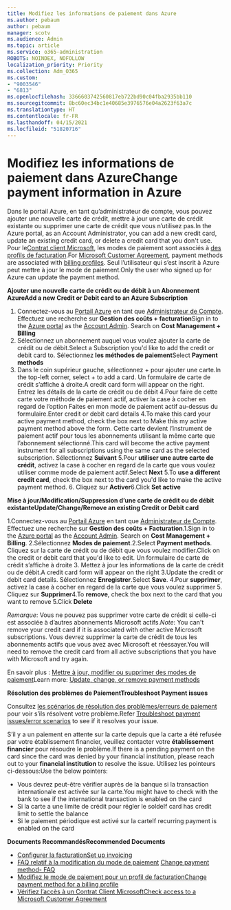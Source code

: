 ```yaml
---
title: Modifiez les informations de paiement dans Azure
ms.author: pebaum
author: pebaum
manager: scotv
ms.audience: Admin
ms.topic: article
ms.service: o365-administration
ROBOTS: NOINDEX, NOFOLLOW
localization_priority: Priority
ms.collection: Adm_O365
ms.custom:
- "9003546"
- "6813"
ms.openlocfilehash: 3366603742560817eb722bd90c04fba2935bb110
ms.sourcegitcommit: 8bc60ec34bc1e40685e3976576e04a2623f63a7c
ms.translationtype: HT
ms.contentlocale: fr-FR
ms.lasthandoff: 04/15/2021
ms.locfileid: "51820716"
---
```

# <a name="change-payment-information-in-azure"></a><span data-ttu-id="9ae8e-102">Modifiez les informations de paiement dans Azure</span><span class="sxs-lookup"><span data-stu-id="9ae8e-102">Change payment information in Azure</span></span>

<span data-ttu-id="9ae8e-103">Dans le portail Azure, en tant qu’administrateur de compte, vous pouvez ajouter une nouvelle carte de crédit, mettre à jour une carte de crédit existante ou supprimer une carte de crédit que vous n’utilisez pas.</span><span class="sxs-lookup"><span data-stu-id="9ae8e-103">In the Azure portal, as an Account Administrator, you can add a new credit card, update an existing credit card, or delete a credit card that you don't use.</span></span> <span data-ttu-id="9ae8e-104">Pour le[Contrat client Microsoft](https://docs.microsoft.com/azure/billing/billing-how-to-change-credit-card?WT.mc_id=Portal-Microsoft_Azure_Support#check-access-to-a-microsoft-customer-agreement), les modes de paiement sont associés à [des profils de facturation](https://docs.microsoft.com/azure/billing/billing-how-to-change-credit-card?WT.mc_id=Portal-Microsoft_Azure_Support#change-payment-method-for-a-billing-profile).</span><span class="sxs-lookup"><span data-stu-id="9ae8e-104">For [Microsoft Customer Agreement](https://docs.microsoft.com/azure/billing/billing-how-to-change-credit-card?WT.mc_id=Portal-Microsoft_Azure_Support#check-access-to-a-microsoft-customer-agreement), payment methods are associated with [billing profiles](https://docs.microsoft.com/azure/billing/billing-how-to-change-credit-card?WT.mc_id=Portal-Microsoft_Azure_Support#change-payment-method-for-a-billing-profile).</span></span> <span data-ttu-id="9ae8e-105">Seul l’utilisateur qui s’est inscrit à Azure peut mettre à jour le mode de paiement.</span><span class="sxs-lookup"><span data-stu-id="9ae8e-105">Only the user who signed up for Azure can update the payment method.</span></span>

<span data-ttu-id="9ae8e-106">**Ajouter une nouvelle carte de crédit ou de débit à un Abonnement Azure**</span><span class="sxs-lookup"><span data-stu-id="9ae8e-106">**Add a new Credit or Debit card to an Azure Subscription**</span></span>

1. <span data-ttu-id="9ae8e-107">Connectez-vous au [Portail Azure](https://portal.azure.com/) en tant que [Administrateur de Compte](https://docs.microsoft.com/azure/billing/billing-subscription-transfer?WT.mc_id=Portal-Microsoft_Azure_Support#whoisaa). Effectuez une recherche sur **Gestion des coûts + facturation**</span><span class="sxs-lookup"><span data-stu-id="9ae8e-107">Sign in to the [Azure portal](https://portal.azure.com/) as the [Account Admin](https://docs.microsoft.com/azure/billing/billing-subscription-transfer?WT.mc_id=Portal-Microsoft_Azure_Support#whoisaa). Search on **Cost Management + Billing**</span></span>
2. <span data-ttu-id="9ae8e-108">Sélectionnez un abonnement auquel vous voulez ajouter la carte de crédit ou de débit.</span><span class="sxs-lookup"><span data-stu-id="9ae8e-108">Select a Subscription you'd like to add the credit or debit card to.</span></span> <span data-ttu-id="9ae8e-109">Sélectionnez **les méthodes de paiement**</span><span class="sxs-lookup"><span data-stu-id="9ae8e-109">Select **Payment methods**</span></span>
3. <span data-ttu-id="9ae8e-110">Dans le coin supérieur gauche, sélectionnez + pour ajouter une carte.</span><span class="sxs-lookup"><span data-stu-id="9ae8e-110">In the top-left corner, select + to add a card.</span></span> <span data-ttu-id="9ae8e-111">Un formulaire de carte de crédit s’affiche à droite.</span><span class="sxs-lookup"><span data-stu-id="9ae8e-111">A credit card form will appear on the right.</span></span> <span data-ttu-id="9ae8e-112">Entrez les détails de la carte de crédit ou de débit 4.Pour faire de cette carte votre méthode de paiement actif, activer la case à cocher en regard de l’option Faites en mon mode de paiement actif au-dessus du formulaire.</span><span class="sxs-lookup"><span data-stu-id="9ae8e-112">Enter credit or debit card details 4.To make this card your active payment method, check the box next to Make this my active payment method above the form.</span></span> <span data-ttu-id="9ae8e-113">Cette carte devient l’instrument de paiement actif pour tous les abonnements utilisant la même carte que l’abonnement sélectionné.</span><span class="sxs-lookup"><span data-stu-id="9ae8e-113">This card will become the active payment instrument for all subscriptions using the same card as the selected subscription.</span></span> <span data-ttu-id="9ae8e-114">Sélectionnez **Suivant** 5.Pour **utiliser une autre carte de crédit**, activez la case à cocher en regard de la carte que vous voulez utiliser comme mode de paiement actif.</span><span class="sxs-lookup"><span data-stu-id="9ae8e-114">Select **Next** 5.To **use a different credit card**, check the box next to the card you'd like to make the active payment method.</span></span>
<span data-ttu-id="9ae8e-115">6. Cliquez sur **Activer**</span><span class="sxs-lookup"><span data-stu-id="9ae8e-115">6.Click **Set active**</span></span>

<span data-ttu-id="9ae8e-116">**Mise à jour/Modification/Suppression d’une carte de crédit ou de débit existante**</span><span class="sxs-lookup"><span data-stu-id="9ae8e-116">**Update/Change/Remove an existing Credit or Debit card**</span></span>

<span data-ttu-id="9ae8e-117">1.Connectez-vous au [Portail Azure](https://portal.azure.com/) en tant que [Administrateur de Compte](https://docs.microsoft.com/azure/billing/billing-subscription-transfer?WT.mc_id=Portal-Microsoft_Azure_Support#whoisaa). Effectuez une recherche sur **Gestion des coûts + Facturation**.</span><span class="sxs-lookup"><span data-stu-id="9ae8e-117">1.Sign in to the [Azure portal](https://portal.azure.com/) as the [Account Admin](https://docs.microsoft.com/azure/billing/billing-subscription-transfer?WT.mc_id=Portal-Microsoft_Azure_Support#whoisaa). Search on **Cost Management + Billing**.</span></span>
<span data-ttu-id="9ae8e-118">2.Sélectionnez **Modes de paiement**.</span><span class="sxs-lookup"><span data-stu-id="9ae8e-118">2.Select **Payment methods**.</span></span> <span data-ttu-id="9ae8e-119">Cliquez sur la carte de crédit ou de débit que vous voulez modifier.</span><span class="sxs-lookup"><span data-stu-id="9ae8e-119">Click on the credit or debit card that you'd like to edit.</span></span> <span data-ttu-id="9ae8e-120">Un formulaire de carte de crédit s’affiche à droite 3. Mettez à jour les informations de la carte de crédit ou de débit.</span><span class="sxs-lookup"><span data-stu-id="9ae8e-120">A credit card form will appear on the right 3.Update the credit or debit card details.</span></span> <span data-ttu-id="9ae8e-121">Sélectionnez **Enregistrer**.</span><span class="sxs-lookup"><span data-stu-id="9ae8e-121">Select **Save**.</span></span>
<span data-ttu-id="9ae8e-122">4.Pour **supprimer**, activez la case à cocher en regard de la carte que vous voulez supprimer 5. Cliquez sur **Supprimer**</span><span class="sxs-lookup"><span data-stu-id="9ae8e-122">4.To **remove**, check the box next to the card that you want to remove 5.Click **Delete**</span></span>

<span data-ttu-id="9ae8e-123">_Remarque_: Vous ne pouvez pas supprimer votre carte de crédit si celle-ci est associée à d’autres abonnements Microsoft actifs.</span><span class="sxs-lookup"><span data-stu-id="9ae8e-123">_Note_: You can't remove your credit card if it is associated with other active Microsoft subscriptions.</span></span> <span data-ttu-id="9ae8e-124">Vous devrez supprimer la carte de crédit de tous les abonnements actifs que vous avez avec Microsoft et réessayer.</span><span class="sxs-lookup"><span data-stu-id="9ae8e-124">You will need to remove the credit card from all active subscriptions that you have with Microsoft and try again.</span></span>

<span data-ttu-id="9ae8e-125">En savoir plus : [Mettre à jour, modifier ou supprimer des modes de paiement](https://docs.microsoft.com/azure/billing/billing-how-to-change-credit-card?WT.mc_id=Portal-Microsoft_Azure_Support)</span><span class="sxs-lookup"><span data-stu-id="9ae8e-125">Learn more: [Update, change, or remove payment methods](https://docs.microsoft.com/azure/billing/billing-how-to-change-credit-card?WT.mc_id=Portal-Microsoft_Azure_Support)</span></span>

<span data-ttu-id="9ae8e-126">**Résolution des problèmes de Paiement**</span><span class="sxs-lookup"><span data-stu-id="9ae8e-126">**Troubleshoot Payment issues**</span></span>

<span data-ttu-id="9ae8e-127">Consultez [les scénarios de résolution des problèmes/erreurs de paiement](https://support.microsoft.com/help/4505172/troubleshooting-payment-issues) pour voir s’ils résolvent votre problème.</span><span class="sxs-lookup"><span data-stu-id="9ae8e-127">Refer [Troubleshoot payment issues/error scenarios](https://support.microsoft.com/help/4505172/troubleshooting-payment-issues) to see if it resolves your issue.</span></span>

<span data-ttu-id="9ae8e-128">S’il y a un paiement en attente sur la carte depuis que la carte a été refusée par votre établissement financier, veuillez contacter votre **établissement financier** pour résoudre le problème.</span><span class="sxs-lookup"><span data-stu-id="9ae8e-128">If there is a pending payment on the card since the card was denied by your financial institution, please reach out to your **financial institution** to resolve the issue.</span></span> <span data-ttu-id="9ae8e-129">Utilisez les pointeurs ci-dessous:</span><span class="sxs-lookup"><span data-stu-id="9ae8e-129">Use the below pointers:</span></span>

- <span data-ttu-id="9ae8e-130">Vous devrez peut-être vérifier auprès de la banque si la transaction internationale est activée sur la carte.</span><span class="sxs-lookup"><span data-stu-id="9ae8e-130">You might have to check with the bank to see if the international transaction is enabled on the card</span></span>
- <span data-ttu-id="9ae8e-131">Si la carte a une limite de crédit pour régler le solde</span><span class="sxs-lookup"><span data-stu-id="9ae8e-131">If card has credit limit to settle the balance</span></span>
- <span data-ttu-id="9ae8e-132">Si le paiement périodique est activé sur la carte</span><span class="sxs-lookup"><span data-stu-id="9ae8e-132">If recurring payment is enabled on the card</span></span>

<span data-ttu-id="9ae8e-133">**Documents Recommandés**</span><span class="sxs-lookup"><span data-stu-id="9ae8e-133">**Recommended Documents**</span></span>

- [<span data-ttu-id="9ae8e-134">Configurer la facturation</span><span class="sxs-lookup"><span data-stu-id="9ae8e-134">Set up invoicing</span></span>](https://azure.microsoft.com/pricing/invoicing/)
- <span data-ttu-id="9ae8e-135">[FAQ relatif à la modification du mode de paiement](https://docs.microsoft.com/azure/billing/billing-how-to-change-credit-card?WT.mc_id=Portal-Microsoft_Azure_Support#frequently-asked-questions) </span><span class="sxs-lookup"><span data-stu-id="9ae8e-135">[Change payment method- FAQ](https://docs.microsoft.com/azure/billing/billing-how-to-change-credit-card?WT.mc_id=Portal-Microsoft_Azure_Support#frequently-asked-questions)</span></span>
- [<span data-ttu-id="9ae8e-136">Modifiez le mode de paiement pour un profil de facturation</span><span class="sxs-lookup"><span data-stu-id="9ae8e-136">Change payment method for a billing profile</span></span>](https://docs.microsoft.com/azure/billing/billing-how-to-change-credit-card?WT.mc_id=Portal-Microsoft_Azure_Support#change-payment-method-for-a-billing-profile)
- [<span data-ttu-id="9ae8e-137">Vérifiez l’accès à un Contrat Client Microsoft</span><span class="sxs-lookup"><span data-stu-id="9ae8e-137">Check access to a Microsoft Customer Agreement</span></span>](https://docs.microsoft.com/azure/billing/billing-how-to-change-credit-card?WT.mc_id=Portal-Microsoft_Azure_Support#check-access-to-a-microsoft-customer-agreement)